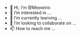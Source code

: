 - 👋 Hi, I’m @Meowinx
- 👀 I’m interested in ...
- 🌱 I’m currently learning ...
- 💞️ I’m looking to collaborate on ...
- 📫 How to reach me ...

<!---
Meowinx/Meowinx is a ✨ special ✨ repository because its `README.md` (this file) appears on your GitHub profile.
You can click the Preview link to take a look at your changes.
--->
